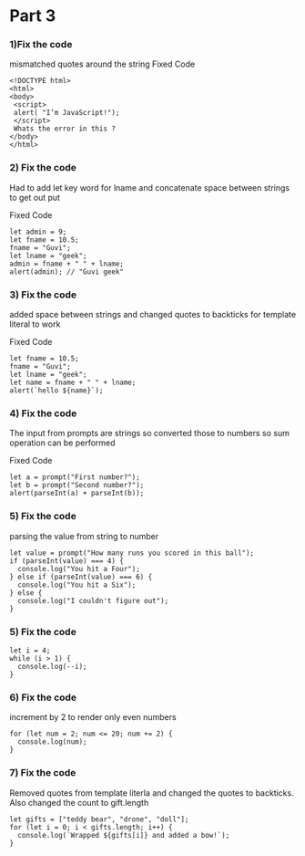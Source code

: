 # Part 3

### 1)Fix the code

mismatched quotes around the string
Fixed Code

```
<!DOCTYPE html>
<html>
<body>
 <script>
 alert( "I’m JavaScript!");
 </script>
 Whats the error in this ?
</body>
</html>

```

### 2) Fix the code

Had to add let key word for lname and concatenate space between strings to get out put

Fixed Code

```
let admin = 9;
let fname = 10.5;
fname = "Guvi";
let lname = "geek";
admin = fname + " " + lname;
alert(admin); // "Guvi geek"

```

### 3) Fix the code

added space between strings and changed quotes to backticks for template literal to work

Fixed Code

```
let fname = 10.5;
fname = "Guvi";
let lname = "geek";
let name = fname + " " + lname;
alert(`hello ${name}`);

```

### 4) Fix the code

The input from prompts are strings so converted those to numbers so sum operation can be performed

Fixed Code

```
let a = prompt("First number?");
let b = prompt("Second number?");
alert(parseInt(a) + parseInt(b));

```

### 5) Fix the code

parsing the value from string to number

```
let value = prompt("How many runs you scored in this ball");
if (parseInt(value) === 4) {
  console.log("You hit a Four");
} else if (parseInt(value) === 6) {
  console.log("You hit a Six");
} else {
  console.log("I couldn't figure out");
}

```

### 5) Fix the code

```
let i = 4;
while (i > 1) {
  console.log(--i);
}
```

### 6) Fix the code

increment by 2 to render only even numbers

```
for (let num = 2; num <= 20; num += 2) {
  console.log(num);
}
```

### 7) Fix the code

Removed quotes from template literla and changed the quotes to backticks. Also changed the count to gift.length

```
let gifts = ["teddy bear", "drone", "doll"];
for (let i = 0; i < gifts.length; i++) {
  console.log(`Wrapped ${gifts[i]} and added a bow!`);
}
```
